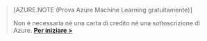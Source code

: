 >[AZURE.NOTE (Prova Azure Machine Learning gratuitamente)]
>
>Non è necessaria né una carta di credito né una sottoscrizione di Azure. <a href="https://studio.azureml.net/Home" target="_blank">**Per iniziare >**</a>

<!--HONumber=54-->